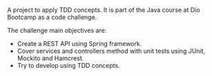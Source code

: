 A project to apply TDD concepts.
It is part of the Java course at Dio Bootcamp as a code challenge.

The challenge main objectives are:

- Create a REST API using Spring framework.
- Cover services and controllers method with unit tests using JUnit, Mockito and Hamcrest.
- Try to develop using TDD concepts.

